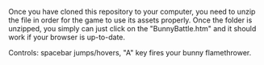 Once you have cloned this repository to your computer, you need to unzip the file in order for the game to use its assets properly. 
Once the folder is unzipped, you simply can just click on the "BunnyBattle.htm" and it should work if your browser is up-to-date.

Controls: spacebar jumps/hovers, "A" key fires your bunny flamethrower.  
